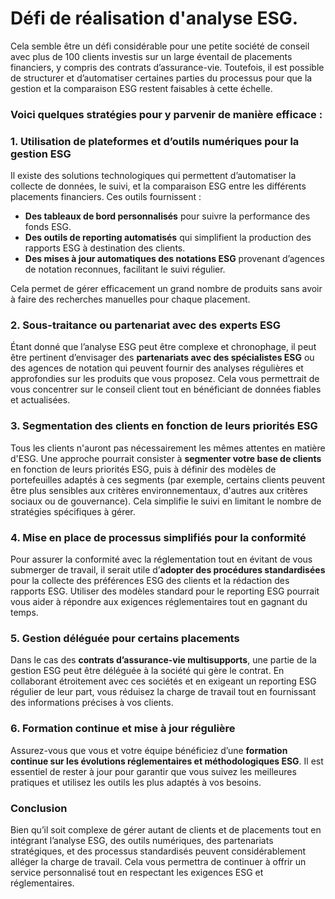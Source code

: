 # Défi de réalisation d'analyse ESG.

Cela semble être un défi considérable pour une petite société de conseil avec plus de 100 clients investis sur un large éventail de placements financiers, y compris des contrats d’assurance-vie. Toutefois, il est possible de structurer et d’automatiser certaines parties du processus pour que la gestion et la comparaison ESG restent faisables à cette échelle.

### Voici quelques stratégies pour y parvenir de manière efficace :

### 1. **Utilisation de plateformes et d’outils numériques pour la gestion ESG**

Il existe des solutions technologiques qui permettent d’automatiser la collecte de données, le suivi, et la comparaison ESG entre les différents placements financiers. Ces outils fournissent :

   - **Des tableaux de bord personnalisés** pour suivre la performance des fonds ESG.
   - **Des outils de reporting automatisés** qui simplifient la production des rapports ESG à destination des clients.
   - **Des mises à jour automatiques des notations ESG** provenant d’agences de notation reconnues, facilitant le suivi régulier.

Cela permet de gérer efficacement un grand nombre de produits sans avoir à faire des recherches manuelles pour chaque placement.

### 2. **Sous-traitance ou partenariat avec des experts ESG**

Étant donné que l’analyse ESG peut être complexe et chronophage, il peut être pertinent d’envisager des **partenariats avec des spécialistes ESG** ou des agences de notation qui peuvent fournir des analyses régulières et approfondies sur les produits que vous proposez. Cela vous permettrait de vous concentrer sur le conseil client tout en bénéficiant de données fiables et actualisées.

### 3. **Segmentation des clients en fonction de leurs priorités ESG**

Tous les clients n'auront pas nécessairement les mêmes attentes en matière d'ESG. Une approche pourrait consister à **segmenter votre base de clients** en fonction de leurs priorités ESG, puis à définir des modèles de portefeuilles adaptés à ces segments (par exemple, certains clients peuvent être plus sensibles aux critères environnementaux, d'autres aux critères sociaux ou de gouvernance). Cela simplifie le suivi en limitant le nombre de stratégies spécifiques à gérer.

### 4. **Mise en place de processus simplifiés pour la conformité**

Pour assurer la conformité avec la réglementation tout en évitant de vous submerger de travail, il serait utile d’**adopter des procédures standardisées** pour la collecte des préférences ESG des clients et la rédaction des rapports ESG. Utiliser des modèles standard pour le reporting ESG pourrait vous aider à répondre aux exigences réglementaires tout en gagnant du temps.

### 5. **Gestion déléguée pour certains placements**

Dans le cas des **contrats d’assurance-vie multisupports**, une partie de la gestion ESG peut être déléguée à la société qui gère le contrat. En collaborant étroitement avec ces sociétés et en exigeant un reporting ESG régulier de leur part, vous réduisez la charge de travail tout en fournissant des informations précises à vos clients.

### 6. **Formation continue et mise à jour régulière**

Assurez-vous que vous et votre équipe bénéficiez d’une **formation continue sur les évolutions réglementaires et méthodologiques ESG**. Il est essentiel de rester à jour pour garantir que vous suivez les meilleures pratiques et utilisez les outils les plus adaptés à vos besoins.

### Conclusion

Bien qu’il soit complexe de gérer autant de clients et de placements tout en intégrant l’analyse ESG, des outils numériques, des partenariats stratégiques, et des processus standardisés peuvent considérablement alléger la charge de travail. Cela vous permettra de continuer à offrir un service personnalisé tout en respectant les exigences ESG et réglementaires.
